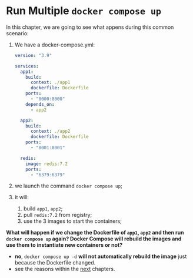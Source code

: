 # Run Multiple `docker compose up`

In this chapter, we are going to see what appens during this common scenario:

1. We have a docker-compose.yml:

    ```yaml
    version: "3.9"
    
    services:
      app1:
        build:
          context: ./app1
          dockerfile: Dockerfile
        ports:
          - "8000:8000"
        depends_on:
          - app2
    
      app2:
        build:
          context: ./app2
          dockerfile: Dockerfile
        ports:
          - "8001:8001"
    
      redis:
        image: redis:7.2
        ports:
          - "6379:6379"
    ```
2. we launch the command `docker compose up`;
3. it will:
   1. build `app1`, `app2`;
   2. pull `redis:7.2` from registry;
   3. use the 3 images to start the containers;

**What will happen if we change the Dockerfile of `app1`, `app2` and then run `docker compose up` again? Docker Compose will rebuild the images and use them to instantiate new containers or not?**

- **no**, `docker compose up -d` **will not automatically rebuild the image** just because the Dockerfile changed.
- see the reasons within the [next](../../index.md) chapters.
